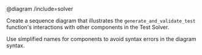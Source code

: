 @diagram /include=solver 

Create a sequence diagram that illustrates the `generate_and_validate_test` function's interactions with other components in the Test Solver.

Use simplified names for components to avoid syntax errors in the diagram syntax.
